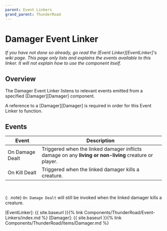 ```yaml
---
parent: Event Linkers
grand_parent: ThunderRoad
---
```

# Damager Event Linker
*If you have not done so already, go read the [Event Linker][EventLinker]'s wiki page. This page only lists and explains the events available to this linker. It will not explain how to use the component itself.*


## Overview
The Damager Event Linker listens to relevant events emitted from a specified [Damager][Damager] component. 

A reference to a [Damager][Damager] is required in order for this Event Linker to function.  

## Events 

| Event             | Description
| ---               | ---
| On Damage Dealt   | Triggered when the linked damager inflicts damage on any **living or non-living** creature or player. 
| On Kill Dealt     | Triggered when the linked damager kills a creature.

<br>

{: .note}
`On Damage Dealt` will still be invoked when the linked damager kills a creature.





[EventLinker]:  {{ site.baseurl }}{% link Components/ThunderRoad/Event-Linkers/index.md %}
[Damager]:      {{ site.baseurl }}{% link Components/ThunderRoad/Items/Damager.md %}